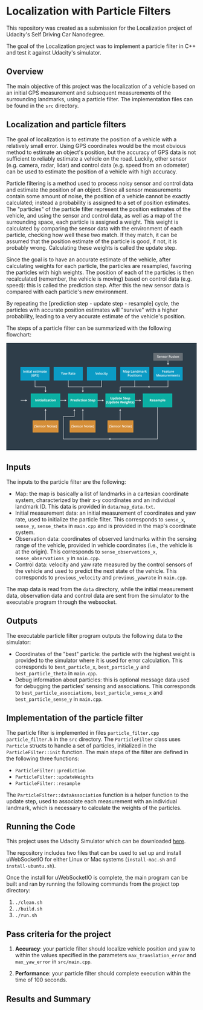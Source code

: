 # Localization with Particle Filters
This repository was created as a submission for the Localization project of Udacity's Self Driving Car Nanodegree.

The goal of the Localization project was to implement a particle filter in C++ and test it against Udacity's simulator.


## Overview
The main objective of this project was the localization of a vehicle based on an initial GPS measurement and subsequent measurements of the surrounding landmarks, using a particle filter. The implementation files can be found in the ```src``` directory.


## Localization and particle filters

The goal of localization is to estimate the position of a vehicle with a relatively small error. Using GPS coordinates would be the most obvious method to estimate an object's position, but the accuracy of GPS data is not sufficient to reliably estimate a vehicle on the road. Luckily, other sensor (e.g. camera, radar, lidar) and control data (e.g. speed from an odometer) can be used to estimate the position of a vehicle with high accuracy.

Particle filtering is a method used to process noisy sensor and control data and estimate the position of an object. Since all sensor measurements contain some amount of noise, the position of a vehicle cannot be exactly calculated; instead a probability is assigned to a set of position estimates. The "particles" of the particle filter represent the position estimates of the vehicle, and using the sensor and control data, as well as a map of the surrounding space, each particle is assigned a weight. This weight is calculated by comparing the sensor data with the environment of each particle, checking how well these two match. If they match, it can be assumed that the position estimate of the particle is good, if not, it is probably wrong. Calculating these weights is called the update step.

Since the goal is to have an accurate estimate of the vehicle, after calculating weights for each particle, the particles are resampled, favoring the particles with high weights. The position of each of the particles is then recalculated (remember, the vehicle is moving) based on control data (e.g. speed): this is called the prediction step. After this the new sensor data is compared with each particle's new environment.

By repeating the [prediction step - update step - resample] cycle, the particles with accurate position estimates will "survive" with a higher probability, leading to a very accurate estimate of the vehicle's position.

The steps of a particle filter can be summarized with the following flowchart:

<img src="./images/flowchart.png" alt="Flowchart of a particle filter" width="600"/>

## Inputs


The inputs to the particle filter are the following:
* Map: the map is basically a list of landmarks in a cartesian coordinate system, characterized by their x-y coordinates and an individual landmark ID. This data is provided in ```data/map_data.txt```.
* Initial measurement data: an initial measurement of coordinates and yaw rate, used to initialize the particle filter. This corresponds to ```sense_x```, ```sense_y```, ```sense_theta``` in ```main.cpp``` and is provided in the map's coordinate system.
* Observation data: coordinates of observed landmarks within the sensing range of the vehicle, provided in vehicle coordinates (i.e., the vehicle is at the origin). This corresponds to ```sense_observations_x```, ```sense_observations_y``` in ```main.cpp```.
* Control data: velocity and yaw rate measured by the control sensors of the vehicle and used to predict the next state of the vehicle. This corresponds to ```previous_velocity``` and ```previous_yawrate``` in ```main.cpp```.


The map data is read from the ```data``` directory, while the initial measurement data, observation data and control data are sent from the simulator to the executable program through the websocket.


## Outputs


The executable particle filter program outputs the following data to the simulator:
* Coordinates of the "best" particle: the particle with the highest weight is provided to the simulator where it is used for error calculation. This corresponds to ```best_particle_x```, ```best_particle_y``` and ```best_particle_theta``` in ```main.cpp```.
* Debug information about particles: this is optional message data used for debugging the particles' sensing and associations. This corresponds to ```best_particle_associations```, ```best_particle_sense_x``` and ```best_particle_sense_y``` in ```main.cpp```.


## Implementation of the particle filter

The particle filter is implemented in files ```particle_filter.cpp``` ```particle_filter.h``` in the ```src``` directory. The ```ParticleFilter``` class uses ```Particle``` structs to handle a set of particles, initialized in the ```ParticleFilter::init``` function. The main steps of the filter are defined in the following three functions:

* ```ParticleFilter::prediction```
* ```ParticleFilter::updateWeights```
* ```ParticleFilter::resample```

The ```ParticleFilter::dataAssociation``` function is a helper function to the update step, used to associate each measurement with an individual landmark, which is necessary to calculate the weights of the particles.


## Running the Code
This project uses the Udacity Simulator which can be downloaded [here](https://github.com/udacity/self-driving-car-sim/releases).

The repository includes two files that can be used to set up and install uWebSocketIO for either Linux or Mac systems (```install-mac.sh``` and ```install-ubuntu.sh```).

Once the install for uWebSocketIO is complete, the main program can be built and ran by running the following commands from the project top directory:

1. `./clean.sh`
2. `./build.sh`
3. `./run.sh`


## Pass criteria for the project

1. **Accuracy**: your particle filter should localize vehicle position and yaw to within the values specified in the parameters `max_translation_error` and `max_yaw_error` in `src/main.cpp`.

2. **Performance**: your particle filter should complete execution within the time of 100 seconds.

## Results and Summary
